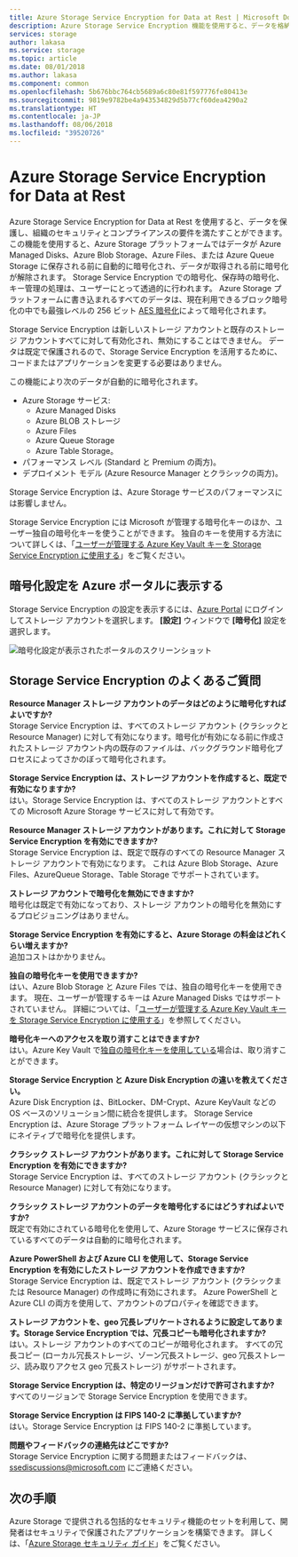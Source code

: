 ```yaml
---
title: Azure Storage Service Encryption for Data at Rest | Microsoft Docs
description: Azure Storage Service Encryption 機能を使用すると、データを格納するときにサービス側で Azure Managed Disks、Azure Blob Storage、Azure Files、Azure Queue Storage、Azure Table Storage を暗号化し、データを取得するときに暗号化を解除することができます。
services: storage
author: lakasa
ms.service: storage
ms.topic: article
ms.date: 08/01/2018
ms.author: lakasa
ms.component: common
ms.openlocfilehash: 5b676bbc764cb5689a6c80e81f597776fe80413e
ms.sourcegitcommit: 9819e9782be4a943534829d5b77cf60dea4290a2
ms.translationtype: HT
ms.contentlocale: ja-JP
ms.lasthandoff: 08/06/2018
ms.locfileid: "39520726"
---
```

# <a name="azure-storage-service-encryption-for-data-at-rest"></a>Azure Storage Service Encryption for Data at Rest
Azure Storage Service Encryption for Data at Rest を使用すると、データを保護し、組織のセキュリティとコンプライアンスの要件を満たすことができます。 この機能を使用すると、Azure Storage プラットフォームではデータが Azure Managed Disks、Azure Blob Storage、Azure Files、または Azure Queue Storage に保存される前に自動的に暗号化され、データが取得される前に暗号化が解除されます。 Storage Service Encryption での暗号化、保存時の暗号化、キー管理の処理は、ユーザーにとって透過的に行われます。 Azure Storage プラットフォームに書き込まれるすべてのデータは、現在利用できるブロック暗号化の中でも最強レベルの 256 ビット [AES 暗号化](https://en.wikipedia.org/wiki/Advanced_Encryption_Standard)によって暗号化されます。

Storage Service Encryption は新しいストレージ アカウントと既存のストレージ アカウントすべてに対して有効化され、無効にすることはできません。 データは既定で保護されるので、Storage Service Encryption を活用するために、コードまたはアプリケーションを変更する必要はありません。

この機能により次のデータが自動的に暗号化されます。

- Azure Storage サービス:
    - Azure Managed Disks
    - Azure BLOB ストレージ
    - Azure Files
    - Azure Queue Storage
    - Azure Table Storage。  
- パフォーマンス レベル (Standard と Premium の両方)。
- デプロイメント モデル (Azure Resource Manager とクラシックの両方)。

Storage Service Encryption は、Azure Storage サービスのパフォーマンスには影響しません。

Storage Service Encryption には Microsoft が管理する暗号化キーのほか、ユーザー独自の暗号化キーを使うことができます。 独自のキーを使用する方法について詳しくは、「[ユーザーが管理する Azure Key Vault キーを Storage Service Encryption に使用する](storage-service-encryption-customer-managed-keys.md)」をご覧ください。

## <a name="view-encryption-settings-in-the-azure-portal"></a>暗号化設定を Azure ポータルに表示する
Storage Service Encryption の設定を表示するには、[Azure Portal](https://portal.azure.com) にログインしてストレージ アカウントを選択します。 **[設定]** ウィンドウで **[暗号化]** 設定を選択します。

![暗号化設定が表示されたポータルのスクリーンショット](./media/storage-service-encryption/image1.png)

## <a name="faq-for-storage-service-encryption"></a>Storage Service Encryption のよくあるご質問
**Resource Manager ストレージ アカウントのデータはどのように暗号化すればよいですか?**  
Storage Service Encryption は、すべてのストレージ アカウント (クラシックと Resource Manager) に対して有効になります。暗号化が有効になる前に作成されたストレージ アカウント内の既存のファイルは、バックグラウンド暗号化プロセスによってさかのぼって暗号化されます。

**Storage Service Encryption は、ストレージ アカウントを作成すると、既定で有効になりますか?**  
はい。Storage Service Encryption は、すべてのストレージ アカウントとすべての Microsoft Azure Storage サービスに対して有効です。

**Resource Manager ストレージ アカウントがあります。これに対して Storage Service Encryption を有効にできますか?**  
Storage Service Encryption は、既定で既存のすべての Resource Manager ストレージ アカウントで有効になります。 これは Azure Blob Storage、Azure Files、AzureQueue Storage、Table Storage でサポートされています。 

**ストレージ アカウントで暗号化を無効にできますか?**  
暗号化は既定で有効になっており、ストレージ アカウントの暗号化を無効にするプロビジョニングはありません。 

**Storage Service Encryption を有効にすると、Azure Storage の料金はどれくらい増えますか?**  
追加コストはかかりません。

**独自の暗号化キーを使用できますか?**  
はい、Azure Blob Storage と Azure Files では、独自の暗号化キーを使用できます。 現在、ユーザーが管理するキーは Azure Managed Disks ではサポートされていません。 詳細については、「[ユーザーが管理する Azure Key Vault キーを Storage Service Encryption に使用する](storage-service-encryption-customer-managed-keys.md)」を参照してください。

**暗号化キーへのアクセスを取り消すことはできますか?**  
はい。Azure Key Vault で[独自の暗号化キーを使用している](storage-service-encryption-customer-managed-keys.md)場合は、取り消すことができます。

**Storage Service Encryption と Azure Disk Encryption の違いを教えてください。**  
Azure Disk Encryption は、BitLocker、DM-Crypt、Azure KeyVault などの OS ベースのソリューション間に統合を提供します。 Storage Service Encryption は、Azure Storage プラットフォーム レイヤーの仮想マシンの以下にネイティブで暗号化を提供します。

**クラシック ストレージ アカウントがあります。これに対して Storage Service Encryption を有効にできますか?**  
Storage Service Encryption は、すべてのストレージ アカウント (クラシックと Resource Manager) に対して有効になります。

**クラシック ストレージ アカウントのデータを暗号化するにはどうすればよいですか?**  
既定で有効にされている暗号化を使用して、Azure Storage サービスに保存されているすべてのデータは自動的に暗号化されます。 

**Azure PowerShell および Azure CLI を使用して、Storage Service Encryption を有効にしたストレージ アカウントを作成できますか?**  
Storage Service Encryption は、既定でストレージ アカウント (クラシックまたは Resource Manager) の作成時に有効にされます。 Azure PowerShell と Azure CLI の両方を使用して、アカウントのプロパティを確認できます。

**ストレージ アカウントを、geo 冗長レプリケートされるように設定してあります。Storage Service Encryption では、冗長コピーも暗号化されますか?**  
はい。ストレージ アカウントのすべてのコピーが暗号化されます。 すべての冗長コピー (ローカル冗長ストレージ、ゾーン冗長ストレージ、geo 冗長ストレージ、読み取りアクセス geo 冗長ストレージ) がサポートされます。

**Storage Service Encryption は、特定のリージョンだけで許可されますか?**  
すべてのリージョンで Storage Service Encryption を使用できます。

**Storage Service Encryption は FIPS 140-2 に準拠していますか?**  
はい。Storage Service Encryption は FIPS 140-2 に準拠しています。

**問題やフィードバックの連絡先はどこですか?**  
Storage Service Encryption に関する問題またはフィードバックは、[ssediscussions@microsoft.com](mailto:ssediscussions@microsoft.com) にご連絡ください。

## <a name="next-steps"></a>次の手順
Azure Storage で提供される包括的なセキュリティ機能のセットを利用して、開発者はセキュリティで保護されたアプリケーションを構築できます。 詳しくは、「[Azure Storage セキュリティ ガイド](../storage-security-guide.md)」をご覧ください。